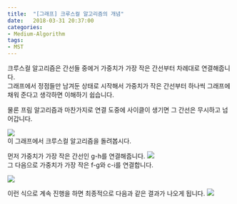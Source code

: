 ```yaml
---
title:  "[그래프] 크루스컬 알고리즘의 개념"
date:   2018-03-31 20:37:00
categories:
- Medium-Algorithm
tags:
- MST
---
```


크루스컬 알고리즘은 간선들 중에거 가중치가 가장 작은 간선부터 차례대로 연결해줍니다.<br>
그래프에서 정점들만 남겨둔 상태로 시작해서 가중치가 작은 간선부터 하나씩 그래프에 채워 준다고 생각하면 이해하기 쉽습니다.

물론 프림 알고리즘과 마찬가지로 연결 도중에 사이클이 생기면 그 간선은 무시하고 넘어갑니다.

<img src = "https://i.imgur.com/BvfPXmw.png"> <br>
이 그래프에서 크루스컬 알고리즘을 돌려봅시다.

먼저 가중치가 가장 작은 간선인 g-h를 연결해줍니다.
<img src = "https://i.imgur.com/XQgtf0g.png"> <br>
그 다음으로 가중치가 가장 작은 f-g와 c-i를 연결합니다.

<img src = "https://i.imgur.com/wzAJ6W0.png"> <br>

이런 식으로 계속 진행을 하면 최종적으로 다음과 같은 결과가 나오게 됩니다.
<img src = "https://i.imgur.com/gzhTNt5.png"><br>
